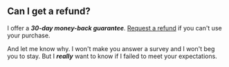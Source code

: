 ## <a name="refund"></a> Can I get a refund?

I offer a **_30-day money-back guarantee_**. [Request a refund](https://themeofthecrop.com/about/support/) if you can't use your purchase.

And let me know why. I won't make you answer a survey and I won't beg you to stay. But I **_really_** want to know if I failed to meet your expectations.
